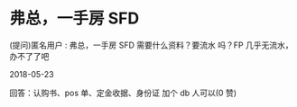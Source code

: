 # 弗总，一手房 SFD

(提问)匿名用户 : 弗总，一手房 SFD 需要什么资料？要流水 吗？FP 几乎无流水，办不了了吧

2018-05-23

回答：认购书、pos 单、定金收据、身份证 加个 db 人可以(0 赞)